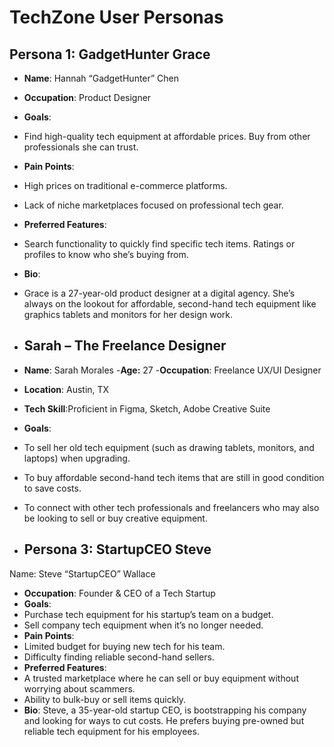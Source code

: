 # TechZone User Personas

## Persona 1: GadgetHunter Grace
- **Name**: Hannah “GadgetHunter” Chen
- **Occupation**: Product Designer
- **Goals**:
- Find high-quality tech equipment at affordable prices.
Buy from other professionals she can trust.
- **Pain Points**:
- High prices on traditional e-commerce platforms.
- Lack of niche marketplaces focused on professional tech gear.
- **Preferred Features**:
- Search functionality to quickly find specific tech items.
Ratings or profiles to know who she’s buying from.
- **Bio**:
- Grace is a 27-year-old product designer at a digital agency.  She’s always on the lookout for affordable, second-hand tech equipment like graphics tablets and monitors for her design work.

- ## Sarah – The Freelance Designer
- **Name**: Sarah Morales
-**Age:** 27
-**Occupation**: Freelance UX/UI Designer
- **Location**: Austin, TX
- **Tech Skill**:Proficient in Figma, Sketch, Adobe Creative Suite
- **Goals**:
- To sell her old tech equipment (such as drawing tablets, monitors, and laptops) when upgrading.
- To buy affordable second-hand tech items that are still in good condition to save costs.
- To connect with other tech professionals and freelancers who may also be looking to sell or buy creative equipment.

- ## Persona 3: StartupCEO Steve
Name: Steve “StartupCEO” Wallace
- **Occupation**: Founder & CEO of a Tech Startup
- **Goals**:
- Purchase tech equipment for his startup’s team on a budget.
- Sell company tech equipment when it’s no longer needed.
- **Pain Points**:
- Limited budget for buying new tech for his team.
- Difficulty finding reliable second-hand sellers.
- **Preferred Features**:
- A trusted marketplace where he can sell or buy equipment without worrying about scammers.
- Ability to bulk-buy or sell items quickly.
- **Bio**: Steve, a 35-year-old startup CEO, is bootstrapping his company and looking for ways to cut costs. He prefers buying pre-owned but reliable tech equipment for his employees.
